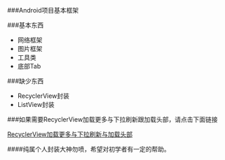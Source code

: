 ###Android项目基本框架


###基本东西
- 网络框架
- 图片框架
- 工具类
- 底部Tab

###缺少东西

- RecyclerView封装 
- ListView封装

###如果需要RecyclerView加载更多与下拉刷新跟加载头部，请点击下面链接

[RecyclerView加载更多与下拉刷新与加载头部](http://blog.csdn.net/xiaoyuan511)



####纯属个人封装大神勿喷，希望对初学者有一定的帮助。


